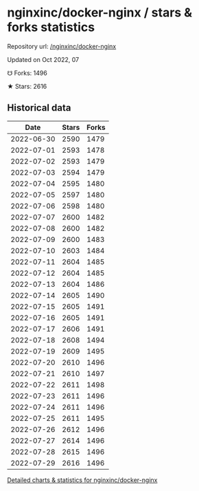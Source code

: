 # nginxinc/docker-nginx / stars & forks statistics

Repository url: [/nginxinc/docker-nginx](https://github.com/nginxinc/docker-nginx)

Updated on Oct 2022, 07

☋ Forks: 1496

★ Stars: 2616

## Historical data
| Date | Stars | Forks |
|------|-------|-------|
| 2022-06-30 | 2590 | 1479 | 
| 2022-07-01 | 2593 | 1478 | 
| 2022-07-02 | 2593 | 1479 | 
| 2022-07-03 | 2594 | 1479 | 
| 2022-07-04 | 2595 | 1480 | 
| 2022-07-05 | 2597 | 1480 | 
| 2022-07-06 | 2598 | 1480 | 
| 2022-07-07 | 2600 | 1482 | 
| 2022-07-08 | 2600 | 1482 | 
| 2022-07-09 | 2600 | 1483 | 
| 2022-07-10 | 2603 | 1484 | 
| 2022-07-11 | 2604 | 1485 | 
| 2022-07-12 | 2604 | 1485 | 
| 2022-07-13 | 2604 | 1486 | 
| 2022-07-14 | 2605 | 1490 | 
| 2022-07-15 | 2605 | 1491 | 
| 2022-07-16 | 2605 | 1491 | 
| 2022-07-17 | 2606 | 1491 | 
| 2022-07-18 | 2608 | 1494 | 
| 2022-07-19 | 2609 | 1495 | 
| 2022-07-20 | 2610 | 1496 | 
| 2022-07-21 | 2610 | 1497 | 
| 2022-07-22 | 2611 | 1498 | 
| 2022-07-23 | 2611 | 1496 | 
| 2022-07-24 | 2611 | 1496 | 
| 2022-07-25 | 2611 | 1495 | 
| 2022-07-26 | 2612 | 1496 | 
| 2022-07-27 | 2614 | 1496 | 
| 2022-07-28 | 2615 | 1496 | 
| 2022-07-29 | 2616 | 1496 | 


[Detailed charts & statistics for nginxinc/docker-nginx](https://reviewgithub.com/rep/nginxinc/docker-nginx)
